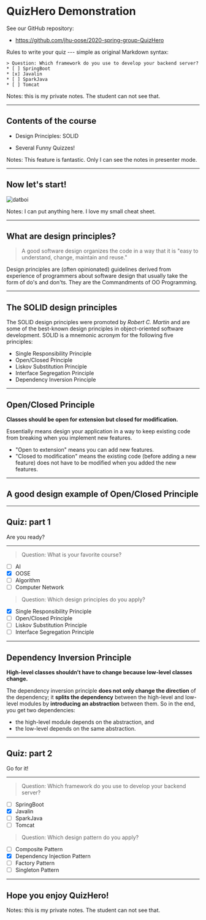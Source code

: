 # QuizHero Demonstration

See our GitHub repository:

- https://github.com/jhu-oose/2020-spring-group-QuizHero

Rules to write your quiz --- simple as original Markdown syntax:

```
> Question: Which framework do you use to develop your backend server?
* [ ] SpringBoot
* [x] Javalin
* [ ] SparkJava
* [ ] Tomcat
```

Notes: this is my private notes. The student can not see that.

---

## Contents of the course

* Design Principles: SOLID

* Several Funny Quizzes!

Notes: This feature is fantastic. Only I can see the notes in presenter mode.

---

## Now let's start!

![datboi](https://media.giphy.com/media/xohHbwcnOhqbS/giphy.gif)

Notes: I can put anything here. I love my small cheat sheet.

---

## What are design principles?

> A good software design organizes the code in a way that it is "easy to understand, change, maintain and reuse."

Design principles are (often opinionated) guidelines derived from experience of programmers about software design that usually take the form of do's and don'ts. They are the Commandments of OO Programming.

---

## The SOLID design principles

The SOLID design principles were promoted by *Robert C. Martin* and are some of the best-known design principles in object-oriented software development. SOLID is a mnemonic acronym for the following five principles:

- Single Responsibility Principle
- Open/Closed Principle
- Liskov Substitution Principle
- Interface Segregation Principle
- Dependency Inversion Principle

---

## Open/Closed Principle

**Classes should be open for extension but closed for modification.**

Essentially means design your application in a way to keep existing code from breaking when you implement new features.

- "Open to extension" means you can add new features.
- "Closed to modification" means the existing code (before adding a new feature) does not have to be modified when you added the new features.
 
---

## A good design example of Open/Closed Principle

---

## Quiz: part 1

Are you ready?

---

> Question: What is your favorite course?
* [ ] AI
* [x] OOSE
* [ ] Algorithm
* [ ] Computer Network

> Question: Which design principles do you apply?
* [x] Single Responsibility Principle
* [ ] Open/Closed Principle
* [ ] Liskov Substitution Principle
* [ ] Interface Segregation Principle

---

## Dependency Inversion Principle

**High-level classes shouldn’t have to change because low-level classes change.**

The dependency inversion principle **does not only change the direction** of the dependency; it **splits the dependency** between the high-level and low-level modules by **introducing an abstraction** between them. So in the end, you get two dependencies:

- the high-level module depends on the abstraction, and
- the low-level depends on the same abstraction.

---

## Quiz: part 2

Go for it!

---

> Question: Which framework do you use to develop your backend server?
* [ ] SpringBoot
* [x] Javalin
* [ ] SparkJava
* [ ] Tomcat

> Question: Which design pattern do you apply?
* [ ] Composite Pattern
* [x] Dependency Injection Pattern
* [ ] Factory Pattern
* [ ] Singleton Pattern

---

## Hope you enjoy QuizHero!

Notes: this is my private notes. The student can not see that.
